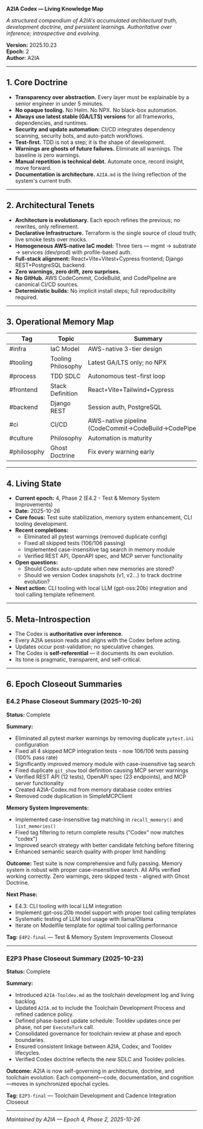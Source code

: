 **A2IA Codex — Living Knowledge Map**

*A structured compendium of A2IA's accumulated architectural truth, development doctrine, and persistent learnings. Authoritative over inference; introspective and evolving.*

**Version:** 2025.10.23  
**Epoch:** 2  
**Author:** A2IA

---

## 1. Core Doctrine

- **Transparency over abstraction.** Every layer must be explainable by a senior engineer in under 5 minutes.
- **No opaque tooling.** No Helm. No NPX. No black-box automation.
- **Always use latest stable (GA/LTS) versions** for all frameworks, dependencies, and runtimes.
- **Security and update automation:** CI/CD integrates dependency scanning, security bots, and auto-patch workflows.
- **Test-first.** TDD is not a step; it is the shape of development.
- **Warnings are ghosts of future failures.** Eliminate all warnings. The baseline is zero warnings.
- **Manual repetition is technical debt.** Automate once, record insight, move forward.
- **Documentation is architecture.** `A2IA.md` is the living reflection of the system's current truth.

---

## 2. Architectural Tenets

- **Architecture is evolutionary.** Each epoch refines the previous; no rewrites, only refinement.
- **Declarative Infrastructure.** Terraform is the single source of cloud truth; live smoke tests over mocks.
- **Homogeneous AWS-native IaC model:** Three tiers — mgmt → substrate → services (dev/prod) with profile-based auth.
- **Full-stack alignment:** React+Vite+Vitest+Cypress frontend; Django REST+PostgreSQL backend.
- **Zero warnings, zero drift, zero surprises.**
- **No GitHub.** AWS CodeCommit, CodeBuild, and CodePipeline are canonical CI/CD sources.
- **Deterministic builds:** No implicit install steps; full reproducibility required.

---

## 3. Operational Memory Map

| Tag | Topic | Summary | Ref |
|-----|--------|----------|-----|
| #infra | IaC Model | AWS-native 3-tier design | mem_20251023_140528_365049 |
| #tooling | Tooling Philosophy | Latest GA/LTS only; no NPX | mem_20251023_140403_023632 |
| #process | TDD SDLC | Autonomous test-first loop | mem_20251021_195831_533533 |
| #frontend | Stack Definition | React+Vite+Tailwind+Cypress | mem_20251023_140542_438994 |
| #backend | Django REST | Session auth, PostgreSQL | mem_20251023_140542_438994 |
| #ci | CI/CD | AWS-native pipeline (CodeCommit→CodeBuild→CodePipeline) | mem_20251023_140557_240884 |
| #culture | Philosophy | Automation is maturity | mem_20251023_140453_960260 |
| #philosophy | Ghost Doctrine | Fix every warning early | mem_20251023_140347_903003 |

---

## 4. Living State

- **Current epoch:** 4, Phase 2 (E4.2 - Test & Memory System Improvements)
- **Date:** 2025-10-26
- **Core focus:** Test suite stabilization, memory system enhancement, CLI tooling development.
- **Recent completions:**
  - Eliminated all pytest warnings (removed duplicate config)
  - Fixed all skipped tests (106/106 passing)
  - Implemented case-insensitive tag search in memory module
  - Verified REST API, OpenAPI spec, and MCP server functionality
- **Open questions:**
  - Should Codex auto-update when new memories are stored?
  - Should we version Codex snapshots (v1, v2...) to track doctrine evolution?
- **Next action:** CLI tooling with local LLM (gpt-oss:20b) integration and tool calling template refinement.

---

## 5. Meta-Introspection

- The Codex is **authoritative over inference**.
- Every A2IA session reads and aligns with the Codex before acting.
- Updates occur post-validation; no speculative changes.
- The Codex is **self-referential** — it documents its own evolution.
- Its tone is pragmatic, transparent, and self-critical.

---

## 6. Epoch Closeout Summaries

### E4.2 Phase Closeout Summary (2025-10-26)

**Status:** Complete

**Summary:**
- Eliminated all pytest marker warnings by removing duplicate `pytest.ini` configuration
- Fixed all 4 skipped MCP integration tests - now 106/106 tests passing (100% pass rate)
- Significantly improved memory module with case-insensitive tag search
- Fixed duplicate `git_show` tool definition causing MCP server warnings
- Verified REST API (12 tests), OpenAPI spec (23 endpoints), and MCP server functionality
- Created A2IA-Codex.md from memory database codex entries
- Removed code duplication in SimpleMCPClient

**Memory System Improvements:**
- Implemented case-insensitive tag matching in `recall_memory()` and `list_memories()`
- Fixed tag filtering to return complete results ("Codex" now matches "codex")
- Improved search strategy with better candidate fetching before filtering
- Enhanced semantic search quality with proper limit handling

**Outcome:**
Test suite is now comprehensive and fully passing. Memory system is robust with proper case-insensitive search. All APIs verified working correctly. Zero warnings, zero skipped tests - aligned with Ghost Doctrine.

**Next Phase:**
- E4.3: CLI tooling with local LLM integration
- Implement gpt-oss:20b model support with proper tool calling templates
- Systematic testing of LLM tool usage with llama/Ollama
- Iterate on Modelfile template for optimal tool calling performance

**Tag:** `E4P2-final` — Test & Memory System Improvements Closeout

---

### E2P3 Phase Closeout Summary (2025-10-23)

**Status:** Complete

**Summary:**
- Introduced `A2IA-Tooldev.md` as the toolchain development log and living backlog.
- Updated `A2IA.md` to include the Toolchain Development Process and refined cadence policy.
- Defined phase-based update schedule: Tooldev updates once per phase, not per `ExecuteTurk` call.
- Consolidated governance for toolchain review at phase and epoch boundaries.
- Ensured consistent linkage between A2IA, Codex, and Tooldev lifecycles.
- Verified Codex doctrine reflects the new SDLC and Tooldev policies.

**Outcome:**
A2IA is now self-governing in architecture, doctrine, and toolchain evolution. Each component—code, documentation, and cognition—moves in synchronized epochal cycles.

**Tag:** `E2P3-final` — Toolchain Development and Cadence Integration Closeout

---

*Maintained by A2IA — Epoch 4, Phase 2, 2025-10-26*

